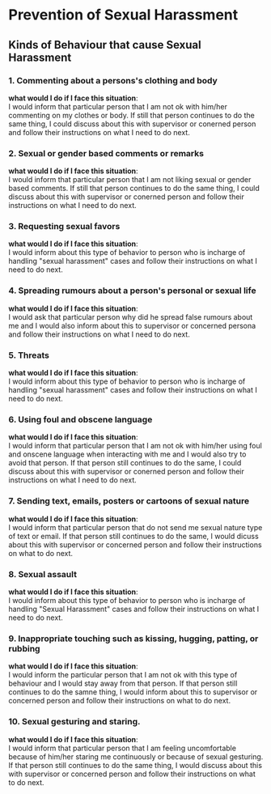 # Prevention of Sexual Harassment
## Kinds of Behaviour that cause Sexual Harassment  
### 1. Commenting about a persons's clothing and body  
**what would I do if I face this situation**:  
I would inform that particular person that I am not ok with him/her commenting on my clothes or body. If still that person continues to do the same thing, I could discuss about this with supervisor or conerned person and follow their instructions on what I need to do next.
### 2. Sexual or gender based comments or remarks  
**what would I do if I face this situation**:  
I would inform that particular person that I am not liking sexual or gender based comments. If still that person continues to do the same thing, I could discuss about this with supervisor or conerned person and follow their instructions on what I need to do next.
### 3. Requesting sexual favors  
**what would I do if I face this situation**:  
I would inform about this type of behavior to person who is incharge of handling "sexual harassment" cases and follow their instructions on what I need to do next.  
### 4. Spreading rumours about a person's personal or sexual life  
**what would I do if I face this situation**:  
I would ask that particular person why did he spread false rumours about me and I would also inform about this to supervisor or concerned persona and follow their instructions on what I need to do next.  
### 5. Threats  
**what would I do if I face this situation**:  
I would inform about this type of behavior to person who is incharge of handling "sexual harassment" cases and follow their instructions on what I need to do next.  
### 6. Using foul and obscene language  
**what would I do if I face this situation**:  
I would inform that particular person that I am not ok with him/her using foul and onscene language when interacting with me and I would also try to avoid that person. If that person still continues to do the same, I could discuss about this with supervisor or conerned person and follow their instructions on what I need to do next.
### 7. Sending text, emails, posters or cartoons of sexual nature  
**what would I do if I face this situation**:  
I would inform that particular person that do not send me sexual nature type of text or email. If that person still continues to do the same, I would dicuss about this with supervisor or concerned person and follow their instructions on what to do next.
### 8. Sexual assault  
**what would I do if I face this situation**:  
I would inform about this type of behavior to person who is incharge of handling "Sexual Harassment" cases and follow their instructions on what I need to do next.  
### 9. Inappropriate touching such as kissing, hugging, patting, or rubbing
**what would I do if I face this situation**:  
I would inform the particular person that I am not ok with this type of behaviour and I would stay away from that person. If that person still continues to do the samne thing, I would inform about this to supervisor or concerned person and follow their instructions on what to do next.
### 10. Sexual gesturing and staring.
**what would I do if I face this situation**:  
I would inform that particular person that I am feeling uncomfortable because of him/her staring me continuously or because of sexual gesturing. If that person still continues to do the same thing, I would discuss about this with supervisor or concerned person and follow their instructions on what to do next.